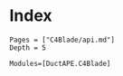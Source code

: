 # Index

```@contents
Pages = ["C4Blade/api.md"]
Depth = 5
```

```@index
Modules=[DuctAPE.C4Blade]
```
